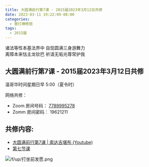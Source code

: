 ```yaml
---
title: 大圆满前行第7课 - 2015届2023年3月12日共修
date: 2023-03-11 19:22:09-08:00
categories:
  - 慧灯禅修班
tags:
  - 2015届
---
```

诸法等性本基法界中 自现圆满三身游舞力  
离障本来怙主龙钦巴 祈请无垢光尊常护我

## 大圆满前行第7课 - 2015届2023年3月12日共修

温哥华时间星期日早 5:00（夏令时） 

网络共修：

- Zoom 房间号码： [7789995278](https://us02web.zoom.us/j/7789995278?pwd=VjZmbWJFY2k2K0E5RVB2cTNIQmhqUT09)
- Zomm 房间密码： 19621211

## 共修内容:

- [大圆满前行第7课 | 索达吉堪布 (Youtube)](https://www.youtube.com/watch?v=WZ3_OZTuwXM&list=PLAnEIprIVklfWTKX6X1gI9eR_phiB8B4b&index=9)
- [第七节课](http://huidengchanxiu.net/refs/qxgs/qxgs-02wffs#第七节课)

![/f/up/打坐前发愿.png](/f/up/打坐前发愿.png)

